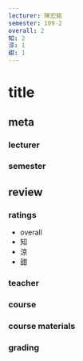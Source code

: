 ```yaml
---
lecturer: 陳宏銘
semester: 109-2
overall: 2
知: 2
涼: 1
甜: 1
---
```

# title
## meta
### lecturer
### semester 
## review
### ratings
- overall
- 知
- 涼
- 甜
### teacher
### course
### course materials
### grading
